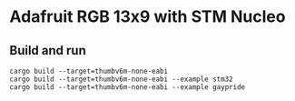 # Adafruit RGB 13x9 with STM Nucleo

## Build and run

```
cargo build --target=thumbv6m-none-eabi
cargo build --target=thumbv6m-none-eabi --example stm32
cargo build --target=thumbv6m-none-eabi --example gaypride
```
